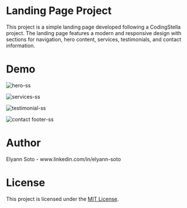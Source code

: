 <h1>Landing Page Project</h1>
<p>This project is a simple landing page developed following a CodingStella project. The landing page features a modern and responsive design with sections for navigation, hero content, services, testimonials, and contact information.</p>

<h1>Demo</h1>

![hero-ss](https://github.com/elyannmarih/Landing-Page-Practice/assets/126211501/0c5479bf-831e-45b5-9dc8-94884207df6b)

![services-ss](https://github.com/elyannmarih/Landing-Page-Practice/assets/126211501/a7b7c624-d8e0-4b6d-8d0b-98c4dbb45b48)

![testimonial-ss](https://github.com/elyannmarih/Landing-Page-Practice/assets/126211501/397336fe-32d8-4325-8f2a-ab53b56d1050)

![contact footer-ss](https://github.com/elyannmarih/Landing-Page-Practice/assets/126211501/097d2c3e-d467-4a35-807e-e63ac5fcca7b)

<h1>Author</h1>
Elyann Soto - www.linkedin.com/in/elyann-soto

<h1>License</h1>
This project is licensed under the <a href="https://choosealicense.com/licenses/mit/">MIT License</a>.

